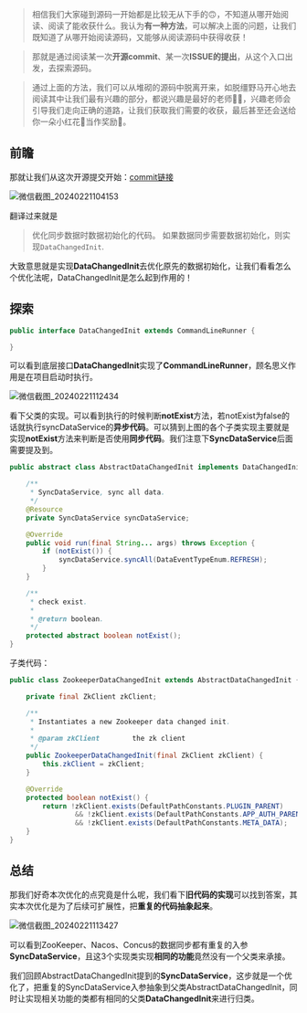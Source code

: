 > 相信我们大家碰到源码一开始都是比较无从下手的🙃，不知道从哪开始阅读、阅读了能收获什么。我认为**有一种方法**，可以解决上面的问题，让我们既知道了从哪开始阅读源码，又能够从阅读源码中获得收获！

> 那就是通过阅读某一次**开源commit**、某一次**ISSUE的提出**，从这个入口出发，去探索源码。

> 通过上面的方法，我们可以从堆砌的源码中脱离开来，如脱缰野马开心地去阅读其中让我们最有兴趣的部分，都说兴趣是最好的老师👩‍🏫，兴趣老师会引导我们走向正确的道路，让我们获取我们需要的收获，最后甚至还会送给你一朵小红花🌹当作奖励🤭。

## 前瞻

那就让我们从这次开源提交开始：[commit链接](https://github.com/apache/shenyu/pull/3134)

![微信截图_20240221104153](D:\code\z-mine\my_blog\2024.2.21\微信截图_20240221104153.png)

翻译过来就是

> 优化同步数据时数据初始化的代码。
> 如果数据同步需要数据初始化，则实现`DataChangedInit`.

大致意思就是实现**DataChangedInit**去优化原先的数据初始化，让我们看看怎么个优化法呢，DataChangedInit是怎么起到作用的！

## 探索

```java
public interface DataChangedInit extends CommandLineRunner {

}
```

可以看到底层接口**DataChangedInit**实现了**CommandLineRunner**，顾名思义作用是在项目启动时执行。

![微信截图_20240221112434](D:\code\z-mine\my_blog\2024.2.21\微信截图_20240221112434.png)

看下父类的实现。可以看到执行的时候判断**notExist**方法，若notExist为false的话就执行syncDataService的**异步代码**。可以猜到上图的各个子类实现主要就是实现**notExist**方法来判断是否使用**同步代码**。我们注意下**SyncDataService**后面需要提及到。

```java
public abstract class AbstractDataChangedInit implements DataChangedInit {

    /**
     * SyncDataService, sync all data.
     */
    @Resource
    private SyncDataService syncDataService;

    @Override
    public void run(final String... args) throws Exception {
        if (notExist()) {
            syncDataService.syncAll(DataEventTypeEnum.REFRESH);
        }
    }

    /**
     * check exist.
     *
     * @return boolean.
     */
    protected abstract boolean notExist();
}
```

子类代码：

```java
public class ZookeeperDataChangedInit extends AbstractDataChangedInit {

    private final ZkClient zkClient;

    /**
     * Instantiates a new Zookeeper data changed init.
     *
     * @param zkClient        the zk client
     */
    public ZookeeperDataChangedInit(final ZkClient zkClient) {
        this.zkClient = zkClient;
    }

    @Override
    protected boolean notExist() {
        return !zkClient.exists(DefaultPathConstants.PLUGIN_PARENT)
                && !zkClient.exists(DefaultPathConstants.APP_AUTH_PARENT)
                && !zkClient.exists(DefaultPathConstants.META_DATA);
    }
}
```

## 总结

那我们好奇本次优化的点究竟是什么呢，我们看下**旧代码的实现**可以找到答案，其实本次优化是为了后续可扩展性，把**重复的代码抽象起来**。

![微信截图_20240221113427](D:\code\z-mine\my_blog\2024.2.21\微信截图_20240221113427.png)

可以看到ZooKeeper、Nacos、Concus的数据同步都有重复的入参**SyncDataService**，且这3个实现类实现**相同的功能**竟然没有一个父类来承接。

我们回顾AbstractDataChangedInit提到的**SyncDataService**，这步就是一个优化了，把重复的SyncDataService入参抽象到父类AbstractDataChangedInit，同时让实现相关功能的类都有相同的父类**DataChangedInit**来进行归类。



